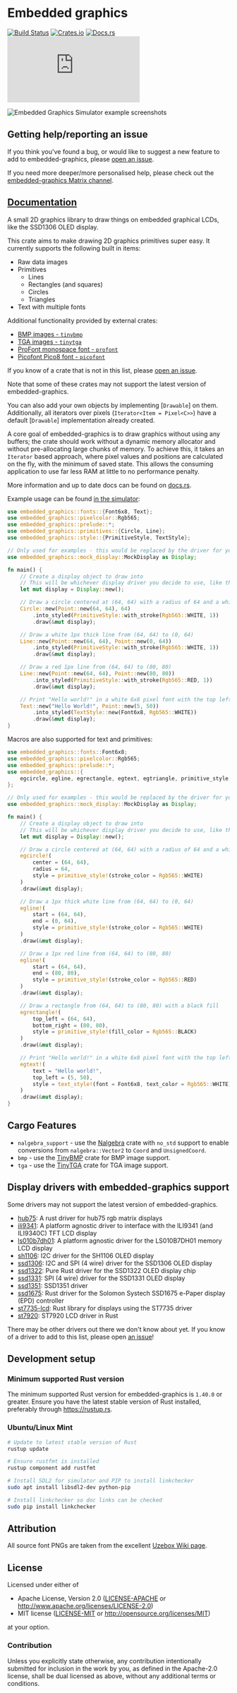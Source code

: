 # Embedded graphics

[![Build Status](https://circleci.com/gh/jamwaffles/embedded-graphics/tree/master.svg?style=shield)](https://circleci.com/gh/jamwaffles/embedded-graphics/tree/master)
[![Crates.io](https://img.shields.io/crates/v/embedded-graphics.svg)](https://crates.io/crates/embedded-graphics)
[![Docs.rs](https://docs.rs/embedded-graphics/badge.svg)](https://docs.rs/embedded-graphics)
[![embedded-graphics on Matrix](https://img.shields.io/matrix/rust-embedded-graphics:matrix.org)](https://matrix.to/#/#rust-embedded-graphics:matrix.org)

![Embedded Graphics Simulator example screenshots](https://raw.githubusercontent.com/jamwaffles/embedded-graphics/master/assets/simulator-demo.png)

## Getting help/reporting an issue

If you think you've found a bug, or would like to suggest a new feature to add to embedded-graphics, please [open an issue](https://github.com/jamwaffles/embedded-graphics/issues/new).

If you need more deeper/more personalised help, please check out the [embedded-graphics Matrix channel](https://matrix.to/#/#rust-embedded-graphics:matrix.org).

## [Documentation](https://docs.rs/embedded-graphics)

A small 2D graphics library to draw things on embedded graphical LCDs, like the SSD1306 OLED display.

This crate aims to make drawing 2D graphics primitives super easy. It currently supports the
following built in items:

- Raw data images
- Primitives
  - Lines
  - Rectangles (and squares)
  - Circles
  - Triangles
- Text with multiple fonts

Additional functionality provided by external crates:

- [BMP images - `tinybmp`](https://crates.io/crates/tinybmp)
- [TGA images - `tinytga`](https://crates.io/crates/tinytga)
- [ProFont monospace font - `profont`](https://crates.io/crates/profont)
- [Picofont Pico8 font - `picofont`](https://crates.io/crates/picofont)

If you know of a crate that is not in this list, please [open an
issue](https://github.com/jamwaffles/embedded-graphics/issues/new).

Note that some of these crates may not support the latest version of embedded-graphics.

You can also add your own objects by implementing [`Drawable`] on them. Additionally, all
iterators over pixels (`Iterator<Item = Pixel<C>>`) have a default [`Drawable`] implementation
already created.

A core goal of embedded-graphics is to draw graphics without using any buffers; the crate should
work without a dynamic memory allocator and without pre-allocating large chunks of memory. To
achieve this, it takes an `Iterator` based approach, where pixel values and positions are
calculated on the fly, with the minimum of saved state. This allows the consuming application to
use far less RAM at little to no performance penalty.

More information and up to date docs can be found on [docs.rs](https://docs.rs/embedded-graphics).

Example usage can be found [in the simulator](./simulator/examples):

```rust
use embedded_graphics::fonts::{Font6x8, Text};
use embedded_graphics::pixelcolor::Rgb565;
use embedded_graphics::prelude::*;
use embedded_graphics::primitives::{Circle, Line};
use embedded_graphics::style::{PrimitiveStyle, TextStyle};

// Only used for examples - this would be replaced by the driver for your chosen display
use embedded_graphics::mock_display::MockDisplay as Display;

fn main() {
    // Create a display object to draw into
    // This will be whichever display driver you decide to use, like the SSD1306, SSD1351, etc
    let mut display = Display::new();

    // Draw a circle centered at (64, 64) with a radius of 64 and a white 1px stroke
    Circle::new(Point::new(64, 64), 64)
        .into_styled(PrimitiveStyle::with_stroke(Rgb565::WHITE, 1))
        .draw(&mut display);

    // Draw a white 1px thick line from (64, 64) to (0, 64)
    Line::new(Point::new(64, 64), Point::new(0, 64))
        .into_styled(PrimitiveStyle::with_stroke(Rgb565::WHITE, 1))
        .draw(&mut display);

    // Draw a red 1px line from (64, 64) to (80, 80)
    Line::new(Point::new(64, 64), Point::new(80, 80))
        .into_styled(PrimitiveStyle::with_stroke(Rgb565::RED, 1))
        .draw(&mut display);

    // Print "Hello world!" in a white 6x8 pixel font with the top left corner positioned at (5, 50)
    Text::new("Hello World!", Point::new(5, 50))
        .into_styled(TextStyle::new(Font6x8, Rgb565::WHITE))
        .draw(&mut display);
}
```

Macros are also supported for text and primitives:

```rust
use embedded_graphics::fonts::Font6x8;
use embedded_graphics::pixelcolor::Rgb565;
use embedded_graphics::prelude::*;
use embedded_graphics::{
    egcircle, egline, egrectangle, egtext, egtriangle, primitive_style, text_style,
};

// Only used for examples - this would be replaced by the driver for your chosen display
use embedded_graphics::mock_display::MockDisplay as Display;

fn main() {
    // Create a display object to draw into
    // This will be whichever display driver you decide to use, like the SSD1306, SSD1351, etc
    let mut display = Display::new();

    // Draw a circle centered at (64, 64) with a radius of 64 and a white 1px stroke
    egcircle!(
        center = (64, 64),
        radius = 64,
        style = primitive_style!(stroke_color = Rgb565::WHITE)
    )
    .draw(&mut display);

    // Draw a 1px thick white line from (64, 64) to (0, 64)
    egline!(
        start = (64, 64),
        end = (0, 64),
        style = primitive_style!(stroke_color = Rgb565::WHITE)
    )
    .draw(&mut display);

    // Draw a 1px red line from (64, 64) to (80, 80)
    egline!(
        start = (64, 64),
        end = (80, 80),
        style = primitive_style!(stroke_color = Rgb565::RED)
    )
    .draw(&mut display);

    // Draw a rectangle from (64, 64) to (80, 80) with a black fill
    egrectangle!(
        top_left = (64, 64),
        bottom_right = (80, 80),
        style = primitive_style!(fill_color = Rgb565::BLACK)
    )
    .draw(&mut display);

    // Print "Hello world!" in a white 6x8 pixel font with the top left corner positioned at (5, 50)
    egtext!(
        text = "Hello world!",
        top_left = (5, 50),
        style = text_style!(font = Font6x8, text_color = Rgb565::WHITE)
    )
    .draw(&mut display);
}
```

## Cargo Features

- `nalgebra_support` - use the [Nalgebra](https://crates.io/crates/nalgebra) crate with `no_std`
  support to enable conversions from `nalgebra::Vector2` to `Coord` and `UnsignedCoord`.
- `bmp` - use the [TinyBMP](https://crates.io/crates/tinybmp) crate for BMP image support.
- `tga` - use the [TinyTGA](https://crates.io/crates/tinytga) crate for TGA image support.

## Display drivers with embedded-graphics support

Some drivers may not support the latest version of embedded-graphics.

- [hub75](https://crates.io/crates/hub75): A rust driver for hub75 rgb matrix displays
- [ili9341](https://crates.io/crates/ili9341): A platform agnostic driver to interface with the ILI9341 (and ILI9340C) TFT LCD display
- [ls010b7dh01](https://crates.io/crates/ls010b7dh01): A platform agnostic driver for the LS010B7DH01 memory LCD display
- [sh1106](https://crates.io/crates/sh1106): I2C driver for the SH1106 OLED display
- [ssd1306](https://crates.io/crates/ssd1306): I2C and SPI (4 wire) driver for the SSD1306 OLED display
- [ssd1322](https://crates.io/crates/ssd1322): Pure Rust driver for the SSD1322 OLED display chip
- [ssd1331](https://crates.io/crates/ssd1331): SPI (4 wire) driver for the SSD1331 OLED display
- [ssd1351](https://crates.io/crates/ssd1351): SSD1351 driver
- [ssd1675](https://crates.io/crates/ssd1675): Rust driver for the Solomon Systech SSD1675 e-Paper display (EPD) controller
- [st7735-lcd](https://crates.io/crates/st7735-lcd): Rust library for displays using the ST7735 driver
- [st7920](https://crates.io/crates/st7920): ST7920 LCD driver in Rust

There may be other drivers out there we don't know about yet. If you know of a driver to add to this list, please open [an issue](https://github.com/jamwaffles/embedded-graphics/issues/new)!

## Development setup

### Minimum supported Rust version

The minimum supported Rust version for embedded-graphics is `1.40.0` or greater.
Ensure you have the latest stable version of Rust installed, preferably through <https://rustup.rs>.

### Ubuntu/Linux Mint

```bash
# Update to latest stable version of Rust
rustup update

# Ensure rustfmt is installed
rustup component add rustfmt

# Install SDL2 for simulator and PIP to install linkchecker
sudo apt install libsdl2-dev python-pip

# Install linkchecker so doc links can be checked
sudo pip install linkchecker
```

## Attribution

All source font PNGs are taken from the excellent [Uzebox Wiki page](http://uzebox.org/wiki/Font_Bitmaps).

## License

Licensed under either of

- Apache License, Version 2.0 ([LICENSE-APACHE](LICENSE-APACHE) or
  http://www.apache.org/licenses/LICENSE-2.0)
- MIT license ([LICENSE-MIT](LICENSE-MIT) or http://opensource.org/licenses/MIT)

at your option.

### Contribution

Unless you explicitly state otherwise, any contribution intentionally submitted for inclusion in the
work by you, as defined in the Apache-2.0 license, shall be dual licensed as above, without any
additional terms or conditions.
